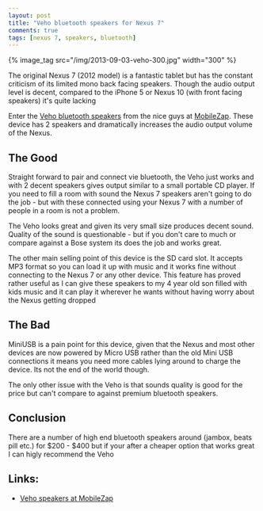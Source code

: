 ```yaml
---
layout: post
title: "Veho bluetooth speakers for Nexus 7"
comments: true
tags: [nexus 7, speakers, bluetooth]
---
```


{% image_tag src="/img/2013-09-03-veho-300.jpg" width="300" %}

The original Nexus 7 (2012 model) is a fantastic tablet but has the constant criticism of its limited mono back facing speakers.  Though the audio output level is decent,
compared to the iPhone 5 or Nexus 10 (with front facing speakers) it's quite lacking

Enter the [Veho bluetooth speakers][Veho] from the nice guys at [MobileZap][Zap].  These device has 2 speakers and dramatically increases the audio output volume of the Nexus. 

<!--more-->
## The Good

Straight forward to pair and connect vie bluetooth, the Veho just works and with 2 decent speakers gives output similar to a small portable CD player. 
If you need to fill a room with sound the Nexus 7 speakers aren't going to do the job - but with these connected using your Nexus 7 with a number of people in a room is not a problem.

The Veho looks great and given its very small size produces decent sound. Quality of the sound is questionable - but if you don't care to much or compare against a Bose system its does the job and works great.

The other main selling point of this device is the SD card slot. It accepts MP3 format so you can load it up with music and it works fine without connecting to the Nexus 7 or any other device.
This feature has proved rather useful as I can give these speakers to my 4 year old son filled with kids music and it can play it wherever he wants without having worry about the Nexus getting dropped

## The Bad

MiniUSB is a pain point for this device, given that the Nexus and most other devices are now powered by Micro USB rather than the old Mini USB connections  it means you need more cables lying around to 
charge the device.  Its not the end of the world though.

The only other issue with the Veho is that sounds quality is good for the price but can't compare to against premium bluetooth speakers.

## Conclusion

There are a number of high end bluetooth speakers around (jambox, beats pill etc.) for $200 - $400 but if your after a cheaper option that works great I can higly recommend the Veho

## Links:

* [Veho speakers at MobileZap][Veho]

[Zap]: http://www.mobilezap.com.au/10059/stereo-speakers.htm
[Veho]: http://www.mobilezap.com.au/37364-veho-360-m4-bluetooth-wireless-speaker.htm
